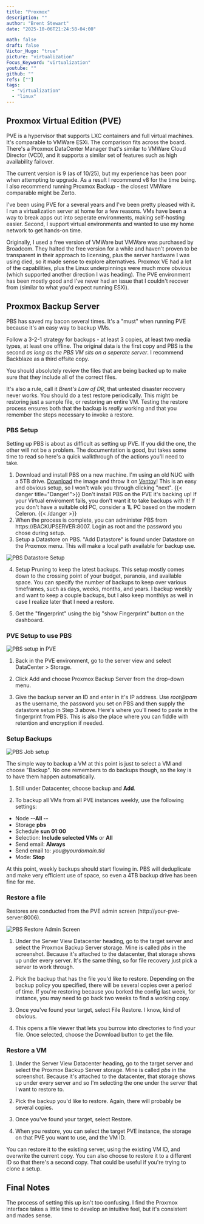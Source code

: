 ```yaml
---
title: "Proxmox"
description: ""
author: "Brent Stewart"
date: "2025-10-06T21:24:58-04:00"

math: false
draft: false
Victor_Hugo: "true"
picture: "virtualization"
Focus_Keyword: "virtualization"
youtube: ""
github: ""
refs: [""]
tags:
  - "virtualization"
  - "linux"
---
```

## Proxmox Virtual Edition (PVE)
PVE is a hypervisor that supports LXC containers and full virtual machines.  It's comparable to VMWare ESXi.  The comparison fits across the board.  There's a Proxmox DataCenter Manager that's similar to VMWare Cloud Director (VCD), and it supports a similar set of features such as high availability failover.

The current version is 9 (as of 10/25), but my experience has been poor when attempting to upgrade.  As a result I recommend v8 for the time being.  I also recommend running Proxmox Backup - the closest VMWare comparable might be Zerto.

I've been using PVE for a several years and I've been pretty pleased with it.  I run a virtualization server at home for a few reasons.  VMs have been a way to break apps out into seperate environments, making self-hosting easier.  Second, I support virtual environments and wanted to use my home network to get hands-on time.

Originally, I used a free version of VMWare but VMWare was purchased by Broadcom.  They halted the free version for a while and haven't proven to be transparent in their approach to licensing, plus the server hardware I was using died, so it made sense to explore alternatives.  Proxmox VE had a lot of the capabilities, plus the Linux underpinnings were much more obvious (which supported another direction I was heading).  The PVE environment has been mostly good and I've never had an issue that I couldn't recover from (similar to what you'd expect running ESXi).

## Proxmox Backup Server
PBS has saved my bacon several times.  It's a "must" when running PVE because it's an easy way to backup VMs.

Follow a 3-2-1 strategy for backups - at least 3 copies, at least two media types, at least one offline.  The original data is the first copy and PBS is the second _as long as the PBS VM sits on a seperate server_.  I recommend Backblaze as a third offsite copy. 

You should absolutely review the files that are being backed up to make sure that they include all of the correct files.  

It's also a rule, call it _Brent's Law of DR_, that untested disaster recovery never works.  You should do a test restore periodically.  This might be restoring just a sample file, or restoring an entire VM.  Testing the restore process ensures both that the backup is _really_ working and that you remember the steps necessary to invoke a restore.  

### PBS Setup
Setting up PBS is about as difficult as setting up PVE.  If you did the one, the other will not be a problem.  The documentation is good, but takes some time to read so here's a quick walkthrough of the actions you'll need to take.

1. Download and install PBS on a new machine.  I'm using an old NUC with a 5TB drive.  [Download](https://www.proxmox.com/en/downloads) the image and throw it on [Ventoy](/posts/210911_distrohoppingwventoy/)!  This is an easy and obvious setup, so I won't walk you through clicking "next".
{{< danger title="Danger!">}}
Don't install PBS on the PVE it's backing up!  If your Virtual enviroment fails, you don't want it to take backups with it!  If you don't have a suitable old PC, consider a 1L PC based on the modern Celeron. 
{{< /danger >}}
2. When the process is complete, you can administer PBS from https://BACKUPSERVER:8007.  Login as root and the password you chose during setup.
3. Setup a Datastore on PBS.  "Add Datastore" is found under Datastore on the Proxmox menu.  This will make a local path available for backup use.

![PBS Datastore Setup](/240204_pbsdatastore.png#center)

4. Setup Pruning to keep the latest backups.  This setup mostly comes down to the crossing point of your budget, paranoia, and available space.  You can specify the number of backups to keep over various timeframes, such as days, weeks, months, and years.  I backup weekly and want to keep a couple backups, but I also keep monthlys as well in case I realize later that I need a restore.

5. Get the "fingerprint" using the big "show Fingerprint" button on the dashboard.

### PVE Setup to use PBS
![PBS setup in PVE](/240204_pbssetup.png#floatright)
1. Back in the PVE environment, go to the server view and select DataCenter > Storage.

2. Click Add and choose Proxmox Backup Server from the drop-down menu.

3. Give the backup server an ID and enter in it's IP address.  Use _root@pam_ as the username, the password you set on PBS and then supply the datastore setup in Step 3 above.  Here's where you'll need to paste in the fingerprint from PBS.  This is also the place where you can fiddle with retention and encryption if needed.

### Setup Backups

![PBS Job setup](/240204_automated_pbs.png#floatsmallleft)

The simple way to backup a VM at this point is just to select a VM and choose "Backup".  No one remembers to do backups though, so the key is to have them happen automatically.

1. Still under Datacenter, choose backup and __Add__.

2. To backup all VMs from all PVE instances weekly, use the following settings:
  * Node __--All --__
  * Storage __pbs__
  * Schedule __sun 01:00__
  * Selection: __Include selected VMs__ or __All__
  * Send email: __Always__
  * Send email to:  _you@yourdomain.tld_
  * Mode: __Stop__

At this point, weekly backups should start flowing in.  PBS will deduplicate and make very efficient use of space, so even a 4TB backup drive has been fine for me.

### Restore a file
Restores are conducted from the PVE admin screen (http://your-pve-server:8006).

![PBS Restore Admin Screen](/240210_pbs_screen.png)

1. Under the  Server View Datacenter heading, go to the target server and select the Proxmox Backup Server storage.  Mine is called _pbs_ in the screenshot.  Because it's attached to the datacenter, that storage shows up under every server.  It's the same thing, so for file recovery just pick a server to work through.

2. Pick the backup that has the file  you'd like to restore.  Depending on the backup policy you specified, there will be several copies over a period of time.  If you're restoring because you borked the config last week, for instance, you may need to go back two weeks to find a working copy.

3. Once you've found your target, select File Restore.  I know, kind of obvious.

4. This opens a file viewer that lets you burrow into directories to find your file.  Once selected, choose the Download button to get the file.

### Restore a VM

1. Under the  Server View Datacenter heading, go to the target server and select the Proxmox Backup Server storage.  Mine is called _pbs_ in the screenshot.  Because it's attached to the datacenter, that storage shows up under every server and so I'm selecting the one under the server that I want to restore to.

2. Pick the backup you'd like to restore.  Again, there will probably be several copies.

3. Once you've found your target, select Restore.  

4. When you restore, you can select the target PVE instance, the storage on that PVE you want to use, and the VM ID.

You can restore it to the existing server, using the existing VM ID, and overwrite the current copy.  You can also choose to restore it to a different ID so that there's a second copy.  That could be useful if you're trying to clone a setup.

## Final Notes
The process of setting this up isn't too confusing.  I find the Proxmox interface takes a little time to develop an intuitive feel, but it's consistent and mades sense.